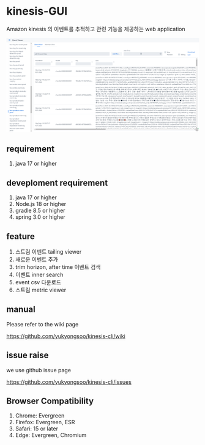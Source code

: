 # kinesis-GUI

Amazon kinesis 의 이벤트를 추적하고 관련 기능을 제공하는 web application

![Home](./home.PNG)

## requirement

1. java 17 or higher

## deveploment requirement
1. java 17 or higher
2. Node.js 18 or higher
3. gradle 8.5 or higher
4. spring 3.0 or higher

## feature

1. 스트림 이벤트 tailing viewer
2. 새로운 이벤트 추가 
3. trim horizon, after time 이벤트 검색 
4. 이벤트 inner search
5. event csv 다운로드 
6. 스트림 metric viewer

## manual 

Please refer to the wiki page

https://github.com/yukyongsoo/kinesis-cli/wiki

## issue raise

we use github issue page 

https://github.com/yukyongsoo/kinesis-cli/issues

## Browser Compatibility

1. Chrome: Evergreen
2. Firefox: Evergreen, ESR
3. Safari: 15 or later
4. Edge: Evergreen, Chromium
